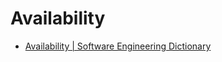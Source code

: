 # Availability
- [Availability | Software Engineering Dictionary](https://www.youtube.com/watch?v=aqnkPCfsgno)

